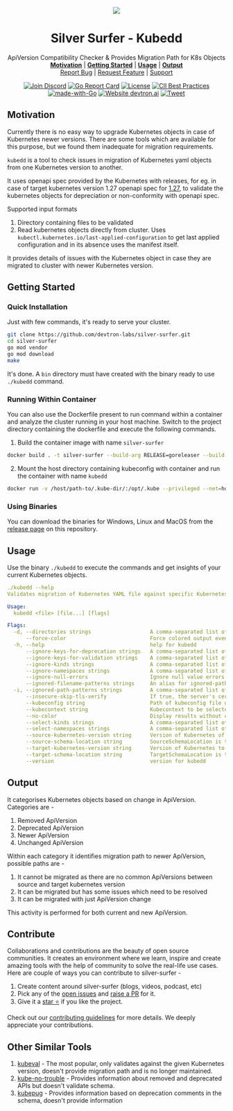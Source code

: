 <!-- Image at Center -->
<p align="center">
  <img src="./assets/usage.png">
</p>

<!-- Description & Menu at Center -->
<div align="center">
  <h1 align="center">Silver Surfer - Kubedd</h1>
  <p align="center">
    ApiVersion Compatibility Checker & Provides Migration Path for K8s Objects
    <br />
    <a href="#motivation"><strong>Motivation</strong></a>
    |
    <a href="#getting-started"><strong>Getting Started</strong></a>
    |
    <a href="#usage"><strong>Usage</strong></a>
    |
    <a href="#output"><strong>Output</strong></a>
    <br />
    <a href="https://github.com/devtron-labs/silver-surfer/issues/new">Report Bug</a>
    |
    <a href="https://github.com/devtron-labs/silver-surfer/issues/new">Request Feature</a>
    |
    <a href="#contribute">Support</a>

  <a href="https://discord.gg/jsRG5qx2gp"><img src="https://img.shields.io/badge/Join%20us%20on-Discord-e01563.svg" alt="Join Discord"></a>
  <a href="https://goreportcard.com/badge/github.com/devtron-labs/devtron"><img src="https://goreportcard.com/badge/github.com/devtron-labs/devtron" alt="Go Report Card"></a>
  <a href="./LICENSE"><img src="https://img.shields.io/badge/License-Apache%202.0-blue.svg" alt="License"></a>
  <a href="https://bestpractices.coreinfrastructure.org/projects/4411"><img src="https://bestpractices.coreinfrastructure.org/projects/4411/badge" alt="CII Best Practices"></a>
  <a href="http://golang.org"><img src="https://img.shields.io/badge/Made%20with-Go-1f425f.svg" alt="made-with-Go"></a>
  <a href="http://devtron.ai/"><img src="https://img.shields.io/website-up-down-green-red/http/shields.io.svg" alt="Website devtron.ai"></a>
  <a href="https://twitter.com/intent/tweet?text=Silver Surfer%20helps%20in%20checking%20ApiVersion compatibility%20and%20gives%20migration-path%20for%20Kubernetes%20objects%20check%20it%20out!!%20&hashtags=OpenSource,Kubernetes,DevOps,golang&url=https://github.com/devtron-labs/silver-surfer%0a"><img src="https://img.shields.io/twitter/url/http/shields.io.svg?style=social" alt="Tweet"></a>
  </p>
</div>

## Motivation

Currently there is no easy way to upgrade Kubernetes objects in case of Kubernetes newer versions. There are some tools
which are available for this purpose, but we found them inadequate for migration requirements.

`kubedd` is a tool to check issues in migration of Kubernetes yaml objects from one Kubernetes version to another.

It uses openapi spec provided by the Kubernetes with releases, for eg. in case of target kubernetes version 1.27 openapi spec for [1.27](https://raw.githubusercontent.com/kubernetes/kubernetes/release-1.27/api/openapi-spec/swagger.json),
 to validate the kubernetes objects for depreciation or non-conformity with openapi spec.

Supported input formats

1. Directory containing files to be validated
2. Read kubernetes objects directly from cluster. Uses `kubectl.kubernetes.io/last-applied-configuration` to get
   last applied configuration and in its absence uses the manifest itself.

It provides details of issues with the Kubernetes object in case they are migrated to cluster with newer Kubernetes
version.

## Getting Started

### Quick Installation

Just with few commands, it's ready to serve your cluster.

```bash
git clone https://github.com/devtron-labs/silver-surfer.git
cd silver-surfer
go mod vendor
go mod download
make 
```

It's done. A `bin` directory must have created with the binary ready to use `./kubedd` command.

### Running Within Container

You can also use the Dockerfile present to run command within a container and analyze the cluster running in your host machine. Switch to the project directory containing the dockerfile and execute the following commands.

1. Build the container image with name `silver-surfer`

```bash
docker build . -t silver-surfer --build-arg RELEASE=goreleaser --build-arg AUTH_TOKEN=YOUR_GITHUB_TOKEN
```

2. Mount the host directory containing kubeconfig with container and run the container with name `kubedd`

```bash
docker run -v /host/path-to/.kube-dir/:/opt/.kube --privileged --net=host --name kubedd silver-surfer --kubeconfig /opt/.kube/config
```

### Using Binaries

You can download the binaries for Windows, Linux and MacOS from the [release page](https://github.com/devtron-labs/silver-surfer/releases) on this repository.

## Usage

Use the binary `./kubedd` to execute the commands and get insights of your current Kubernetes objects.

```yaml
./kubedd --help
Validates migration of Kubernetes YAML file against specific Kubernetes versions. It provides details of issues with the Kubernetes objects in case they are migrated to cluster with newer Kubernetes version

Usage:
  kubedd <file> [file...] [flags]

Flags:
  -d, --directories strings                   A comma-separated list of directories to recursively search for YAML documents
      --force-color                           Force colored output even if stdout is not a TTY
  -h, --help                                  help for kubedd
      --ignore-keys-for-deprecation strings   A comma-separated list of keys to be ignored for depreciation check (default [metadata*,status*])
      --ignore-keys-for-validation strings    A comma-separated list of keys to be ignored for validation check (default [status*,metadata*])
      --ignore-kinds strings                  A comma-separated list of kinds to be skipped (default [event,CustomResourceDefinition])
      --ignore-namespaces strings             A comma-separated list of namespaces to be skipped (default [kube-system])
      --ignore-null-errors                    Ignore null value errors (default true)
      --ignored-filename-patterns strings     An alias for ignored-path-patterns
  -i, --ignored-path-patterns strings         A comma-separated list of regular expressions specifying paths to ignore
      --insecure-skip-tls-verify              If true, the server's certificate will not be checked for validity. This will make your HTTPS connections insecure
      --kubeconfig string                     Path of kubeconfig file of cluster to be scanned
      --kubecontext string                    Kubecontext to be selected
      --no-color                              Display results without color
      --select-kinds strings                  A comma-separated list of kinds to be selected, if left empty all kinds are selected
      --select-namespaces strings             A comma-separated list of namespaces to be selected, if left empty all namespaces are selected
      --source-kubernetes-version string      Version of Kubernetes of the cluster on which kubernetes objects are deployed currently, ignored in case cluster is provided. In case of directory defaults to same as target-kubernetes-version.
      --source-schema-location string         SourceSchemaLocation is the file path of kubernetes versions of the cluster on which manifests are deployed. Use this in air-gapped environment where internet access is unavailable.
      --target-kubernetes-version string      Version of Kubernetes to migrate to eg 1.22, 1.21, 1.12 (default "1.22")
      --target-schema-location string         TargetSchemaLocation is the file path of kubernetes version of the target cluster for these manifests. Use this in air-gapped environment where internet access is unavailable.
      --version                               version for kubedd
```

## Output

It categorises Kubernetes objects based on change in ApiVersion. Categories are -

1. Removed ApiVersion
2. Deprecated ApiVersion
3. Newer ApiVersion
4. Unchanged ApiVersion

Within each category it identifies migration path to newer ApiVersion, possible paths are -

1. It cannot be migrated as there are no common ApiVersions between source and target kubernetes version
2. It can be migrated but has some issues which need to be resolved
3. It can be migrated with just ApiVersion change

This activity is performed for both current and new ApiVersion.

## Contribute

Collaborations and contributions are the beauty of open source communities. It creates an environment where we learn, inspire and create amazing tools with the help of community to solve the real-life use cases. Here are couple of ways you can contribute to silver-surfer -

1. Create content around silver-surfer (blogs, videos, podcast, etc)
2. Pick any of the [open issues](https://github.com/devtron-labs/silver-surfer/issues) and [raise a PR](https://dev.to/abhinavd26/start-your-open-source-journey-with-git-20o3) for it.
3. Give it a [star ⭐️](https://github.com/devtron-labs/silver-surfer) if you like the project.

Check out our [contributing guidelines](CONTRIBUTING.md) for more details. We deeply appreciate your contributions.

## Other Similar Tools

1. [kubeval](https://github.com/instrumenta/kubeval) - The most popular, only validates against the given Kubernetes version, doesn't provide migration path and is no longer maintained.
2. [kube-no-trouble](https://github.com/doitintl/kube-no-trouble) - Provides information about removed and deprecated APIs but doesn't validate schema.
3. [kubepug](https://github.com/rikatz/kubepug) - Provides information based on deprecation comments in the schema, doesn't provide information

